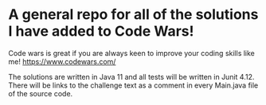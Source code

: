 # A general repo for all of the solutions I have added to Code Wars!

Code wars is great if you are always keen to improve your coding skills like me! https://www.codewars.com/

The solutions are written in Java 11 and all tests will be written in Junit 4.12. 
There will be links to the challenge text as a comment in every Main.java file of the source code.